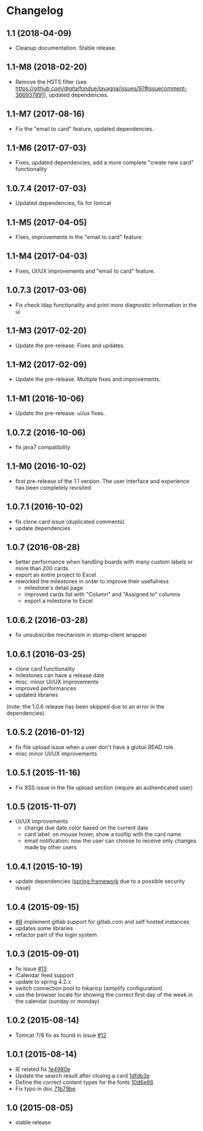 # Changelog

## 1.1 (2018-04-09)

 - Cleanup documentation. Stable release.

## 1.1-M8 (2018-02-20)

 - Remove the HSTS filter (see https://github.com/digitalfondue/lavagna/issues/97#issuecomment-366937891), updated dependencies.

## 1.1-M7 (2017-08-16)

 - Fix the "email to card" feature, updated dependencies.

## 1.1-M6 (2017-07-03)

 - Fixes, updated dependencies, add a more complete "create new card" functionality
 
## 1.0.7.4 (2017-07-03)

 - Updated dependencies, fix for tomcat

## 1.1-M5 (2017-04-05)

 - Fixes, improvements in the "email to card" feature.

## 1.1-M4 (2017-04-03)

 - Fixes, UI/UX improvements and "email to card" feature.

## 1.0.7.3 (2017-03-06)

 - Fix check ldap functionality and print more diagnostic information in the ui

## 1.1-M3 (2017-02-20)

 - Update the pre-release. Fixes and updates.

## 1.1-M2 (2017-02-09)

 - Update the pre-release. Multiple fixes and improvements.

## 1.1-M1 (2016-10-06)

 - Update the pre-release: ui/ux fixes.

## 1.0.7.2 (2016-10-06)

 - fix java7 compatibility

## 1.1-M0 (2016-10-02)

 - first pre-release of the 1.1 version. The user interface and experience has been completely revisited

## 1.0.7.1 (2016-10-02)

 - fix clone card issue (duplicated comments)
 - update dependencies

## 1.0.7 (2016-08-28)

 - better performance when handling boards with many custom labels or more than 200 cards
 - export an entire project to Excel
 - reworked the milestones in order to improve their usefulness 
   - milestone's detail page
   - improved cards list with "Column" and "Assigned to" columns
   - export a milestone to Excel 

## 1.0.6.2 (2016-03-28)

 - fix unsubscribe mechanism in stomp-client wrapper

## 1.0.6.1 (2016-03-25)

 - clone card functionality
 - milestones can have a release date
 - misc. minor UI/UX improvements
 - improved performances
 - updated libraries

(note: the 1.0.6 release has been skipped due to an error in the dependencies).

## 1.0.5.2 (2016-01-12)

 - fix file upload issue when a user don't have a global READ role.
 - misc minor UI/UX improvements

## 1.0.5.1 (2015-11-16)

 - Fix XSS issue in the file upload section (require an authenticated user)

## 1.0.5 (2015-11-07)

 - UI/UX improvements
   - change due date color based on the current date
   - card label: on mouse hover, show a tooltip with the card name
   - email notification: now the user can choose to receive only changes made by other users

## 1.0.4.1 (2015-10-19)

 - update dependencies ([spring framework](https://spring.io/blog/2015/10/15/spring-framework-4-2-2-4-1-8-and-3-2-15-available-now) due to a possible security issue)

## 1.0.4 (2015-09-15)

 - [#8](https://github.com/digitalfondue/lavagna/issues/8) implement gitlab support for gitlab.com and self hosted instances
 - updates some libraries
 - refactor part of the login system

## 1.0.3 (2015-09-01)

 - fix issue [#13](https://github.com/digitalfondue/lavagna/issues/13)
 - iCalendar feed support
 - update to spring 4.2.x
 - switch connection pool to hikaricp (simplify configuration)
 - use the browser locale for showing the correct first day of the week in the calendar (sunday or monday)

## 1.0.2 (2015-08-14)

 - Tomcat 7/8 fix as found in issue [#12](https://github.com/digitalfondue/lavagna/issues/12)

## 1.0.1 (2015-08-14)

 - IE related fix [1e4980e](https://github.com/digitalfondue/lavagna/commit/1e4980e9c3ef4a7a84dafe9a0088be361d90a1b1)
 - Update the search result after closing a card [1dfdb3e](https://github.com/digitalfondue/lavagna/commit/1dfdb3e5b02afad349b987099ac923038f7ed901)
 - Define the correct content types for the fonts [10d6e66](https://github.com/digitalfondue/lavagna/commit/10d6e66f9707093122d82b28ef54e6e87c85ae39)
 - Fix typo in doc [71b79be](https://github.com/digitalfondue/lavagna/commit/71b79bebafb62c0485a0870d96db0612d4297803)


## 1.0 (2015-08-05)

 - stable release
